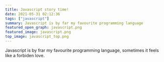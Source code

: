 ```yaml
---
title: Javascript story time!
date: 2021-05-31 02:12:36
tags: ["javascript"]
summary: Javascript is by far my favourite programming language
featured_open_graph: javascript.png 
featured_image: javascript.png
top_image: javascript_top.png
---
```


Javascript is by frar my favourite programming language, sometimes it feels like a forbiden love.
